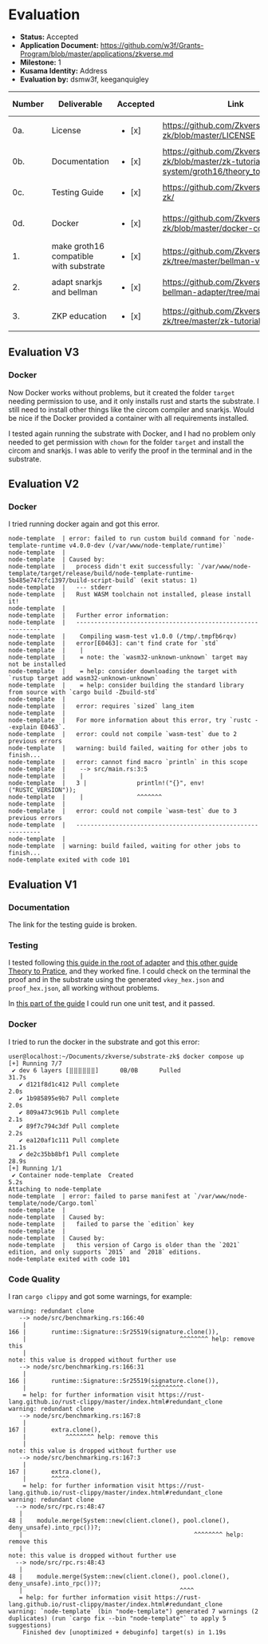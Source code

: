 
# Evaluation

- **Status:** Accepted
- **Application Document:** https://github.com/w3f/Grants-Program/blob/master/applications/zkverse.md
- **Milestone:** 1
- **Kusama Identity:** Address
- **Evaluation by:** dsmw3f, keeganquigley

| Number | Deliverable | Accepted | Link | Evaluation Notes |
| ------ | ----------- | -------- | ---- |----------------- |
| 0a. | License |<ul><li>[x] </li></ul>|https://github.com/Zkvers/substrate-zk/blob/master/LICENSE| | 
| 0b. | Documentation | <ul><li>[x] </li></ul>| https://github.com/Zkvers/substrate-zk/blob/master/zk-tutorials/proof-system/groth16/theory_to_practice.md| PR merged. | 
| 0c. | Testing Guide |<ul><li>[x] </li></ul>| https://github.com/Zkvers/substrate-zk/| Ok. |
| 0d.  |Docker |<ul><li>[x] </li></ul>| https://github.com/Zkvers/substrate-zk/blob/master/docker-compose.yml| Works but could be improved |
| 1.  |make groth16 compatible with substrate |<ul><li>[x] </li></ul>| https://github.com/Zkvers/substrate-zk/tree/master/bellman-verifier| PRs merged. |
| 2.  |adapt snarkjs and bellman |<ul><li>[x] </li></ul>| https://github.com/Zkvers/snarkjs-bellman-adapter/tree/main| Ok. |
| 3.  |ZKP education |<ul><li>[x] </li></ul>| https://github.com/Zkvers/substrate-zk/tree/master/zk-tutorials| Ok. |

## Evaluation V3

### Docker 

Now Docker works without problems, but it created the folder `target` needing permission to use, and it only installs rust and starts the substrate. I still need to install other things like the circom compiler and snarkjs. Would be nice if the Docker provided a container with all requirements installed.

I tested again running the substrate with Docker, and I had no problem only needed to get permission with `chown` for the folder `target` and install the circom and snarkjs. I was able to verify the proof in the terminal and in the substrate.

## Evaluation V2

### Docker

I tried running docker again and got this error.

```
node-template  | error: failed to run custom build command for `node-template-runtime v4.0.0-dev (/var/www/node-template/runtime)`
node-template  |
node-template  | Caused by:
node-template  |   process didn't exit successfully: `/var/www/node-template/target/release/build/node-template-runtime-5b485e747cfc1397/build-script-build` (exit status: 1)
node-template  |   --- stderr
node-template  |   Rust WASM toolchain not installed, please install it!
node-template  |
node-template  |   Further error information:
node-template  |   ------------------------------------------------------------
node-template  |  	Compiling wasm-test v1.0.0 (/tmp/.tmpfb6rqv)
node-template  |   error[E0463]: can't find crate for `std`
node-template  | 	|
node-template  | 	= note: the `wasm32-unknown-unknown` target may not be installed
node-template  | 	= help: consider downloading the target with `rustup target add wasm32-unknown-unknown`
node-template  | 	= help: consider building the standard library from source with `cargo build -Zbuild-std`
node-template  |
node-template  |   error: requires `sized` lang_item
node-template  |
node-template  |   For more information about this error, try `rustc --explain E0463`.
node-template  |   error: could not compile `wasm-test` due to 2 previous errors
node-template  |   warning: build failed, waiting for other jobs to finish...
node-template  |   error: cannot find macro `println` in this scope
node-template  |	--> src/main.rs:3:5
node-template  | 	|
node-template  |   3 |             	println!("{}", env!("RUSTC_VERSION"));
node-template  | 	|             	^^^^^^^
node-template  |
node-template  |   error: could not compile `wasm-test` due to 3 previous errors
node-template  |   ------------------------------------------------------------
node-template  |
node-template  | warning: build failed, waiting for other jobs to finish...
node-template exited with code 101
```

## Evaluation V1

### Documentation

The link for the testing guide is broken.

### Testing

I tested following [this guide in the root of adapter](https://github.com/Zkvers/snarkjs-bellman-adapter#use-the-adapter) and [this other guide Theory to Pratice](https://github.com/Zkvers/substrate-zk/blob/master/zk-tutorials/proof-system/groth16/theory_to_practice.md), and they worked fine. I could check on the terminal the proof and in the substrate using the generated `vkey_hex.json` and `proof_hex.json`, all working without problems.

In [this part of the guide](https://github.com/Zkvers/snarkjs-bellman-adapter/tree/main#3-encode-the-uncompressed-data-into-affine-and-verify) I could run one unit test, and it passed.

### Docker

I tried to run the docker in the substrate and got this error:

```
user@localhost:~/Documents/zkverse/substrate-zk$ docker compose up
[+] Running 7/7
 ✔ dev 6 layers [⣿⣿⣿⣿⣿⣿]      0B/0B      Pulled                                                                                                                                                              31.7s 
   ✔ d121f8d1c412 Pull complete                                                                                                                                                                               2.0s 
   ✔ 1b985895e9b7 Pull complete                                                                                                                                                                               2.0s 
   ✔ 809a473c961b Pull complete                                                                                                                                                                               2.1s 
   ✔ 89f7c794c3df Pull complete                                                                                                                                                                               2.2s 
   ✔ ea120af1c111 Pull complete                                                                                                                                                                              21.1s 
   ✔ de2c35bb8bf1 Pull complete                                                                                                                                                                              28.9s 
[+] Running 1/1
 ✔ Container node-template  Created                                                                                                                                                                           5.2s 
Attaching to node-template
node-template  | error: failed to parse manifest at `/var/www/node-template/node/Cargo.toml`
node-template  | 
node-template  | Caused by:
node-template  |   failed to parse the `edition` key
node-template  | 
node-template  | Caused by:
node-template  |   this version of Cargo is older than the `2021` edition, and only supports `2015` and `2018` editions.
node-template exited with code 101
```

### Code Quality


I ran `cargo clippy` and got some warnings, for example:
```
warning: redundant clone
   --> node/src/benchmarking.rs:166:40
	|
166 |     	runtime::Signature::Sr25519(signature.clone()),
	|                                          	^^^^^^^^ help: remove this
	|
note: this value is dropped without further use
   --> node/src/benchmarking.rs:166:31
	|
166 |     	runtime::Signature::Sr25519(signature.clone()),
	|                                 	^^^^^^^^^
	= help: for further information visit https://rust-lang.github.io/rust-clippy/master/index.html#redundant_clone
warning: redundant clone
   --> node/src/benchmarking.rs:167:8
	|
167 |     	extra.clone(),
	|          	^^^^^^^^ help: remove this
	|
note: this value is dropped without further use
   --> node/src/benchmarking.rs:167:3
	|
167 |     	extra.clone(),
	|     	^^^^^
	= help: for further information visit https://rust-lang.github.io/rust-clippy/master/index.html#redundant_clone
warning: redundant clone
  --> node/src/rpc.rs:48:47
   |
48 | 	module.merge(System::new(client.clone(), pool.clone(), deny_unsafe).into_rpc())?;
   |                                              	^^^^^^^^ help: remove this
   |
note: this value is dropped without further use
  --> node/src/rpc.rs:48:43
   |
48 | 	module.merge(System::new(client.clone(), pool.clone(), deny_unsafe).into_rpc())?;
   |                                          	^^^^
   = help: for further information visit https://rust-lang.github.io/rust-clippy/master/index.html#redundant_clone
warning: `node-template` (bin "node-template") generated 7 warnings (2 duplicates) (run `cargo fix --bin "node-template"` to apply 5 suggestions)
	Finished dev [unoptimized + debuginfo] target(s) in 1.19s
```
